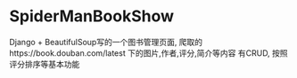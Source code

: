 # SpiderManBookShow
Django + BeautifulSoup写的一个图书管理页面, 爬取的https://book.douban.com/latest 下的图片,作者,评分,简介等内容
有CRUD, 按照评分排序等基本功能
